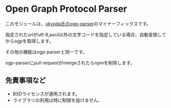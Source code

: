 # Open Graph Protocol Parser
このモジュールは，[ukyoda氏のogp-parser](https://github.com/ukyoda/ogpParser)のマイナーフィックスです。

指定されたurlがutf-8,ascii以外の文字コードを指定している場合、自動変換してからogpを取得します。

その他の機能はogp-parserと同一です。

ogp-parserにpull requestがmergeされたらnpmを削除します。

## 免責事項など
* BSDライセンスが適用されます。
* ライブラリの利用は特に制限を設けません、

